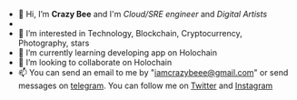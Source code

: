 - 👋 Hi, I’m **Crazy Bee** and I'm _Cloud/SRE engineer_ and _Digital Artists_
- 
- 👀 I’m interested in Technology, Blockchain, Cryptocurrency, Photography, stars
- 🌱 I’m currently learning developing app on Holochain
- 💞️ I’m looking to collaborate on Holochain
- 📫 You can send an email to me by "iamcrazybeee@gmail.com" or send messages on [telegram](https://t.me/iamcrazybeee). You can follow me on [Twitter](https://twitter.com/iamcrazybeee") and [Instagram](https://www.instagram.com/iamcrazybeee/"@iamcrazybeee")

<!---
iamcrazybeee/iamcrazybeee is a ✨ special ✨ repository because its `README.md` (this file) appears on your GitHub profile.
You can click the Preview link to take a look at your changes.
--->
